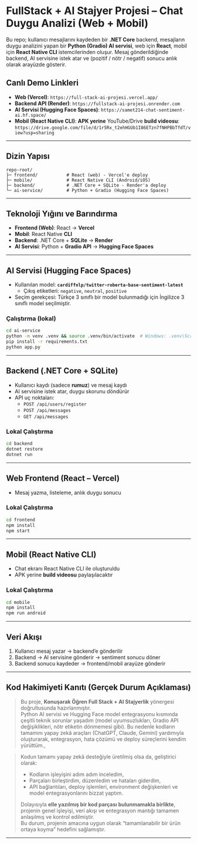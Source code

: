 # FullStack + AI Stajyer Projesi – Chat Duygu Analizi (Web + Mobil)

Bu repo; kullanıcı mesajlarını kaydeden bir **.NET Core** backend, mesajların duygu analizini yapan bir **Python (Gradio) AI servisi**, web için **React**, mobil için **React Native CLI** istemcilerinden oluşur. Mesaj gönderildiğinde backend, AI servisine istek atar ve (pozitif / nötr / negatif) sonucu anlık olarak arayüzde gösterir.

## Canlı Demo Linkleri

- **Web (Vercel)**: `https://full-stack-ai-projesi.vercel.app/`
- **Backend API (Render)**: `https://fullstack-ai-projesi.onrender.com`
- **AI Servisi (Hugging Face Spaces)**: `https://samet214-chat-sentiment-ai.hf.space/`
- **Mobil (React Native CLI)**: **APK yerine** YouTube/Drive **build videosu**: `https://drive.google.com/file/d/1r5Rx_t2ehHGUb1I86ETzn7fNHPBbTfdT/view?usp=sharing`

---

## Dizin Yapısı

```
repo-root/
├─ frontend/           # React (web) - Vercel'e deploy
├─ mobile/             # React Native CLI (Android/iOS)
├─ backend/            # .NET Core + SQLite - Render'a deploy
└─ ai-service/         # Python + Gradio (Hugging Face Spaces)
```

---

## Teknoloji Yığını ve Barındırma

- **Frontend (Web)**: React → **Vercel**
- **Mobil**: React Native **CLI**
- **Backend**: .NET Core + **SQLite** → **Render**
- **AI Servisi**: Python + **Gradio API** → **Hugging Face Spaces**

---

## AI Servisi (Hugging Face Spaces)

- Kullanılan model: **`cardiffnlp/twitter-roberta-base-sentiment-latest`**
  - Çıkış etiketleri: `negative`, `neutral`, `positive`  
- Seçim gerekçesi: Türkçe 3 sınıflı bir model bulunmadığı için İngilizce 3 sınıflı model seçilmiştir.

### Çalıştırma (lokal)

```bash
cd ai-service
python -m venv .venv && source .venv/bin/activate  # Windows: .venv\Scripts\activate
pip install -r requirements.txt
python app.py
```

---

## Backend (.NET Core + SQLite)

- Kullanıcı kaydı (sadece **rumuz**) ve mesaj kaydı
- AI servisine istek atar, duygu skorunu döndürür
- API uç noktaları:
  - `POST /api/users/register`
  - `POST /api/messages`
  - `GET /api/messages`

### Lokal Çalıştırma

```bash
cd backend
dotnet restore
dotnet run
```

---

## Web Frontend (React – Vercel)

- Mesaj yazma, listeleme, anlık duygu sonucu

### Lokal Çalıştırma

```bash
cd frontend
npm install
npm start
```

---

## Mobil (React Native CLI)

- Chat ekranı React Native CLI ile oluşturuldu
- APK yerine **build videosu** paylaşılacaktır

### Lokal Çalıştırma

```bash
cd mobile
npm install
npm run android
```

---

## Veri Akışı

1. Kullanıcı mesaj yazar → backend’e gönderilir
2. Backend → AI servisine gönderir → sentiment sonucu döner
3. Backend sonucu kaydeder → frontend/mobil arayüze gönderir

---

## Kod Hakimiyeti Kanıtı (Gerçek Durum Açıklaması)

> Bu proje, **Konuşarak Öğren Full Stack + AI Stajyerlik** yönergesi doğrultusunda hazırlanmıştır.  
> Python AI servisi ve Hugging Face model entegrasyonu kısmında çeşitli teknik sorunlar yaşadım (model uyumsuzlukları, Gradio API değişiklikleri, nötr etiketin dönmemesi gibi).
> Bu nedenle kodların tamamını yapay zekâ araçları (ChatGPT, Claude, Gemini) yardımıyla oluşturarak, entegrasyon, hata çözümü ve deploy süreçlerini kendim yürüttüm.,  

> Kodun tamamı yapay zekâ desteğiyle üretilmiş olsa da, geliştirici olarak:
> - Kodların işleyişini adım adım inceledim,  
> - Parçaları birleştirdim, düzenledim ve hataları giderdim,  
> - API bağlantıları, deploy işlemleri, environment değişkenleri ve model entegrasyonlarını bizzat yaptım.  
>
> Dolayısıyla **elle yazılmış bir kod parçası bulunmamakla birlikte**,  
> projenin genel işleyişi, veri akışı ve entegrasyon mantığı tamamen anlaşılmış ve kontrol edilmiştir.  
> Bu durum, projenin amacına uygun olarak “tamamlanabilir bir ürün ortaya koyma” hedefini sağlamıştır.

---
